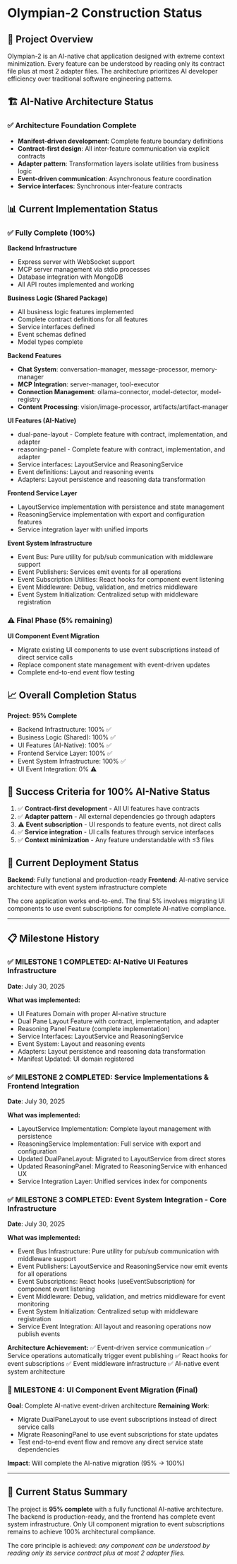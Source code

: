# Olympian-2 Construction Status

## 🎯 Project Overview

Olympian-2 is an AI-native chat application designed with extreme context minimization. Every feature can be understood by reading only its contract file plus at most 2 adapter files. The architecture prioritizes AI developer efficiency over traditional software engineering patterns.

## 🏗️ AI-Native Architecture Status

### ✅ Architecture Foundation Complete
- **Manifest-driven development**: Complete feature boundary definitions
- **Contract-first design**: All inter-feature communication via explicit contracts
- **Adapter pattern**: Transformation layers isolate utilities from business logic
- **Event-driven communication**: Asynchronous feature coordination
- **Service interfaces**: Synchronous inter-feature contracts

## 📊 Current Implementation Status

### ✅ Fully Complete (100%)

**Backend Infrastructure**
- Express server with WebSocket support
- MCP server management via stdio processes
- Database integration with MongoDB
- All API routes implemented and working

**Business Logic (Shared Package)**
- All business logic features implemented
- Complete contract definitions for all features
- Service interfaces defined
- Event schemas defined
- Model types complete

**Backend Features**
- **Chat System**: conversation-manager, message-processor, memory-manager
- **MCP Integration**: server-manager, tool-executor
- **Connection Management**: ollama-connector, model-detector, model-registry
- **Content Processing**: vision/image-processor, artifacts/artifact-manager

**UI Features (AI-Native)**
- dual-pane-layout - Complete feature with contract, implementation, and adapter
- reasoning-panel - Complete feature with contract, implementation, and adapter
- Service interfaces: LayoutService and ReasoningService
- Event definitions: Layout and reasoning events
- Adapters: Layout persistence and reasoning data transformation

**Frontend Service Layer**
- LayoutService implementation with persistence and state management
- ReasoningService implementation with export and configuration features
- Service integration layer with unified imports

**Event System Infrastructure**
- Event Bus: Pure utility for pub/sub communication with middleware support
- Event Publishers: Services emit events for all operations
- Event Subscription Utilities: React hooks for component event listening
- Event Middleware: Debug, validation, and metrics middleware
- Event System Initialization: Centralized setup with middleware registration

### ⚠️ Final Phase (5% remaining)

**UI Component Event Migration**
- Migrate existing UI components to use event subscriptions instead of direct service calls
- Replace component state management with event-driven updates
- Complete end-to-end event flow testing

## 📈 Overall Completion Status

**Project: 95% Complete**

- Backend Infrastructure: 100% ✅
- Business Logic (Shared): 100% ✅
- UI Features (AI-Native): 100% ✅
- Frontend Service Layer: 100% ✅
- Event System Infrastructure: 100% ✅
- UI Event Integration: 0% ⚠️

## 🎯 Success Criteria for 100% AI-Native Status

1. ✅ **Contract-first development** - All UI features have contracts
2. ✅ **Adapter pattern** - All external dependencies go through adapters
3. ⚠️ **Event subscription** - UI responds to feature events, not direct calls
4. ✅ **Service integration** - UI calls features through service interfaces
5. ✅ **Context minimization** - Any feature understandable with ≤3 files

## 🚀 Current Deployment Status

**Backend**: Fully functional and production-ready
**Frontend**: AI-native service architecture with event system infrastructure complete

The core application works end-to-end. The final 5% involves migrating UI components to use event subscriptions for complete AI-native compliance.

---

## 📋 Milestone History

### ✅ MILESTONE 1 COMPLETED: AI-Native UI Features Infrastructure
**Date**: July 30, 2025

**What was implemented:**
- UI Features Domain with proper AI-native structure
- Dual Pane Layout Feature with contract, implementation, and adapter
- Reasoning Panel Feature (complete implementation)
- Service Interfaces: LayoutService and ReasoningService
- Event System: Layout and reasoning events
- Adapters: Layout persistence and reasoning data transformation
- Manifest Updated: UI domain registered

### ✅ MILESTONE 2 COMPLETED: Service Implementations & Frontend Integration
**Date**: July 30, 2025

**What was implemented:**
- LayoutService Implementation: Complete layout management with persistence
- ReasoningService Implementation: Full service with export and configuration
- Updated DualPaneLayout: Migrated to LayoutService from direct stores
- Updated ReasoningPanel: Migrated to ReasoningService with enhanced UX
- Service Integration Layer: Unified services index for components

### ✅ MILESTONE 3 COMPLETED: Event System Integration - Core Infrastructure
**Date**: July 30, 2025

**What was implemented:**
- Event Bus Infrastructure: Pure utility for pub/sub communication with middleware support
- Event Publishers: LayoutService and ReasoningService now emit events for all operations
- Event Subscriptions: React hooks (useEventSubscription) for component event listening
- Event Middleware: Debug, validation, and metrics middleware for event monitoring
- Event System Initialization: Centralized setup with middleware registration
- Service Event Integration: All layout and reasoning operations now publish events

**Architecture Achievement:**
✅ Event-driven service communication
✅ Service operations automatically trigger event publishing
✅ React hooks for event subscriptions
✅ Event middleware infrastructure
✅ AI-native event system architecture

### 🎯 MILESTONE 4: UI Component Event Migration (Final)

**Goal**: Complete AI-native event-driven architecture
**Remaining Work**:
- Migrate DualPaneLayout to use event subscriptions instead of direct service calls
- Migrate ReasoningPanel to use event subscriptions for state updates
- Test end-to-end event flow and remove any direct service state dependencies

**Impact**: Will complete the AI-native migration (95% → 100%)

---

## 🎉 Current Status Summary

The project is **95% complete** with a fully functional AI-native architecture. The backend is production-ready, and the frontend has complete event system infrastructure. Only UI component migration to event subscriptions remains to achieve 100% architectural compliance.

The core principle is achieved: *any component can be understood by reading only its service contract plus at most 2 adapter files.*

